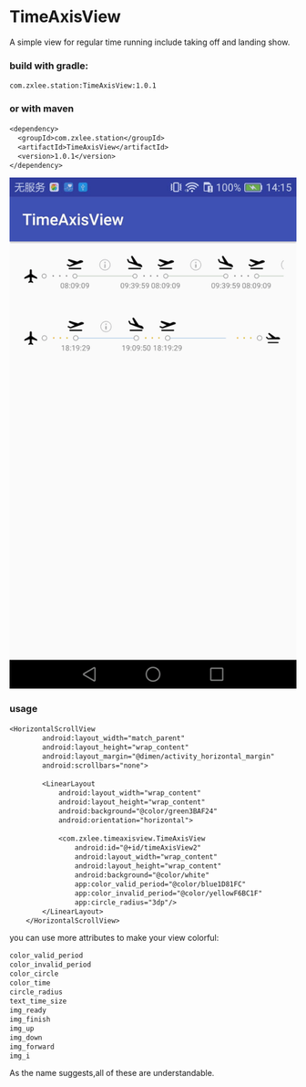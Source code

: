 # TimeAxisView
A simple view for regular time running include taking off and landing show.

### build with gradle:
    com.zxlee.station:TimeAxisView:1.0.1
### or with maven
    <dependency> 
      <groupId>com.zxlee.station</groupId> 
      <artifactId>TimeAxisView</artifactId> 
      <version>1.0.1</version> 
    </dependency>
![](https://github.com/lzxws/TimeAxisView/blob/master/app/doc/movie.gif)
### usage
```
<HorizontalScrollView
        android:layout_width="match_parent"
        android:layout_height="wrap_content"
        android:layout_margin="@dimen/activity_horizontal_margin"
        android:scrollbars="none">

        <LinearLayout
            android:layout_width="wrap_content"
            android:layout_height="wrap_content"
            android:background="@color/green3BAF24"
            android:orientation="horizontal">

            <com.zxlee.timeaxisview.TimeAxisView
                android:id="@+id/timeAxisView2"
                android:layout_width="wrap_content"
                android:layout_height="wrap_content"
                android:background="@color/white"
                app:color_valid_period="@color/blue1D81FC"
                app:color_invalid_period="@color/yellowF6BC1F"
                app:circle_radius="3dp"/>
        </LinearLayout>
    </HorizontalScrollView>
```
  you can use more attributes to make your view colorful:
  ```
  color_valid_period
  color_invalid_period
  color_circle
  color_time
  circle_radius
  text_time_size
  img_ready
  img_finish
  img_up
  img_down
  img_forward
  img_i
  ```
  As the name suggests,all of these are understandable.
